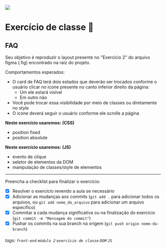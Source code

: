 ![](https://i.imgur.com/xG74tOh.png)

# Exercício de classe 🏫

## FAQ

Seu objetivo é reproduzir o layout presente no "Exercício 2" do arquivo figma (.fig) encontrado na raiz do projeto.

Comportamentos esperados:
- O card de FAQ terá dois estados que deverão ser trocados conforme o usuário clicar no icone presente no canto inferior direito da página:
  - Um ele estará visível
  - Em outro não
- Você pode trocar essa visibilidade por meio de classes ou diretamente no style
- O icone deverá seguir o usuário conforme ele scrolle a página

**Neste exercício usaremos: (CSS)**
 - position fixed
 - position absolute

**Neste exercício usaremos: (JS)**
 - evento de clique
 - seletor de elementos da DOM
 - manipulação de classes/style de elementos

---

Preencha a checklist para finalizar o exercício:

- [x] Resolver o exercício revendo a aula se necessário
- [x] Adicionar as mudanças aos commits (`git add .` para adicionar todos os arquivos, ou `git add nome_do_arquivo` para adicionar um arquivo específico)
- [x] Commitar a cada mudança significativa ou na finalização do exercício (`git commit -m "Mensagem do commit"`)
- [x] Pushar os commits na sua branch na origem (`git push origin nome-da-branch`)

###### tags: `front-end` `módulo 2` `exercício de classe` `DOM` `JS`
